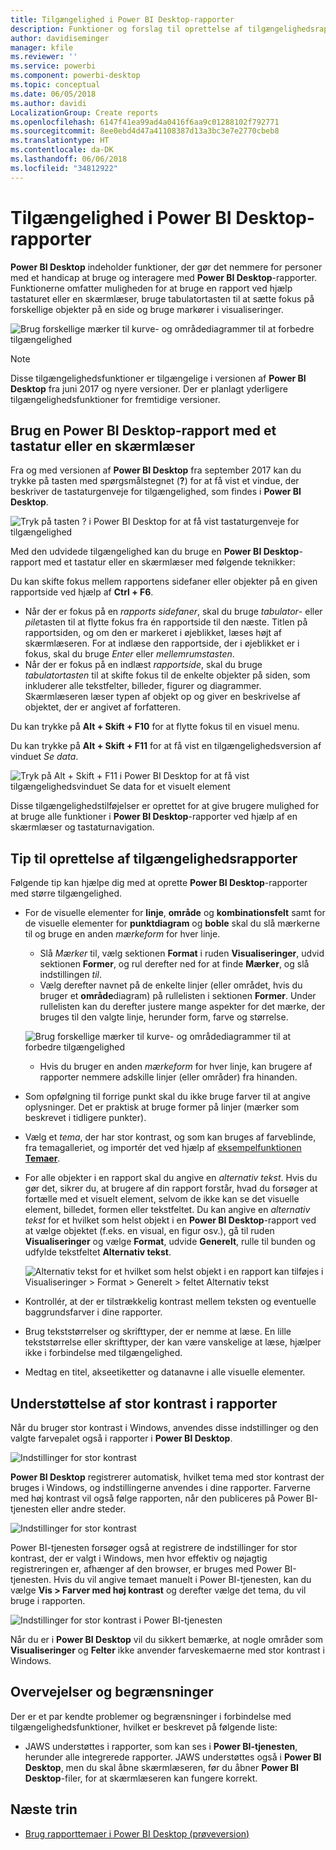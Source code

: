 ```yaml
---
title: Tilgængelighed i Power BI Desktop-rapporter
description: Funktioner og forslag til oprettelse af tilgængelighedsrapporter i Power BI Desktop
author: davidiseminger
manager: kfile
ms.reviewer: ''
ms.service: powerbi
ms.component: powerbi-desktop
ms.topic: conceptual
ms.date: 06/05/2018
ms.author: davidi
LocalizationGroup: Create reports
ms.openlocfilehash: 6147f41ea99ad4a0416f6aa9c01288102f792771
ms.sourcegitcommit: 8ee0ebd4d47a41108387d13a3bc3e7e2770cbeb8
ms.translationtype: HT
ms.contentlocale: da-DK
ms.lasthandoff: 06/06/2018
ms.locfileid: "34812922"
---
```

# <a name="accessibility-in-power-bi-desktop-reports"></a>Tilgængelighed i Power BI Desktop-rapporter
**Power BI Desktop** indeholder funktioner, der gør det nemmere for personer med et handicap at bruge og interagere med **Power BI Desktop**-rapporter. Funktionerne omfatter muligheden for at bruge en rapport ved hjælp tastaturet eller en skærmlæser, bruge tabulatortasten til at sætte fokus på forskellige objekter på en side og bruge markører i visualiseringer.

![Brug forskellige mærker til kurve- og områdediagrammer til at forbedre tilgængelighed](media/desktop-accessibility/accessibility_01.png)

> [!NOTE]
> Disse tilgængelighedsfunktioner er tilgængelige i versionen af **Power BI Desktop** fra juni 2017 og nyere versioner. Der er planlagt yderligere tilgængelighedsfunktioner for fremtidige versioner.
> 
> 

## <a name="consuming-a-power-bi-desktop-report-with-a-keyboard-or-screen-reader"></a>Brug en Power BI Desktop-rapport med et tastatur eller en skærmlæser
Fra og med versionen af **Power BI Desktop** fra september 2017 kan du trykke på tasten med spørgsmålstegnet (**?**) for at få vist et vindue, der beskriver de tastaturgenveje for tilgængelighed, som findes i **Power BI Desktop**.

![Tryk på tasten ? i Power BI Desktop for at få vist tastaturgenveje for tilgængelighed](media/desktop-accessibility/accessibility_03.png)

Med den udvidede tilgængelighed kan du bruge en **Power BI Desktop**-rapport med et tastatur eller en skærmlæser med følgende teknikker:

Du kan skifte fokus mellem rapportens sidefaner eller objekter på en given rapportside ved hjælp af **Ctrl + F6**.

* Når der er fokus på en *rapports sidefaner*, skal du bruge *tabulator*- eller *pile*tasten til at flytte fokus fra én rapportside til den næste. Titlen på rapportsiden, og om den er markeret i øjeblikket, læses højt af skærmlæseren. For at indlæse den rapportside, der i øjeblikket er i fokus, skal du bruge *Enter* eller *mellemrumstasten*.
* Når der er fokus på en indlæst *rapportside*, skal du bruge *tabulatortasten* til at skifte fokus til de enkelte objekter på siden, som inkluderer alle tekstfelter, billeder, figurer og diagrammer. Skærmlæseren læser typen af objekt op og giver en beskrivelse af objektet, der er angivet af forfatteren. 

Du kan trykke på **Alt + Skift + F10** for at flytte fokus til en visuel menu.

Du kan trykke på **Alt + Skift + F11** for at få vist en tilgængelighedsversion af vinduet *Se data*.

![Tryk på Alt + Skift + F11 i Power BI Desktop for at få vist tilgængelighedsvinduet Se data for et visuelt element](media/desktop-accessibility/accessibility_04.png)

Disse tilgængelighedstilføjelser er oprettet for at give brugere mulighed for at bruge alle funktioner i **Power BI Desktop**-rapporter ved hjælp af en skærmlæser og tastaturnavigation.

## <a name="tips-for-creating-accessible-reports"></a>Tip til oprettelse af tilgængelighedsrapporter
Følgende tip kan hjælpe dig med at oprette **Power BI Desktop**-rapporter med større tilgængelighed.

* For de visuelle elementer for **linje**, **område** og **kombinationsfelt** samt for de visuelle elementer for **punktdiagram** og **boble** skal du slå mærkerne til og bruge en anden *mærkeform* for hver linje.
  
  * Slå *Mærker* til, vælg sektionen **Format** i ruden **Visualiseringer**, udvid sektionen **Former**, og rul derefter ned for at finde **Mærker**, og slå indstillingen *til*.
  * Vælg derefter navnet på de enkelte linjer (eller området, hvis du bruger et **område**diagram) på rullelisten i sektionen **Former**. Under rullelisten kan du derefter justere mange aspekter for det mærke, der bruges til den valgte linje, herunder form, farve og størrelse.
  
  ![Brug forskellige mærker til kurve- og områdediagrammer til at forbedre tilgængelighed](media/desktop-accessibility/accessibility_01.png)
  
  * Hvis du bruger en anden *mærkeform* for hver linje, kan brugere af rapporter nemmere adskille linjer (eller områder) fra hinanden.
* Som opfølgning til forrige punkt skal du ikke bruge farver til at angive oplysninger. Det er praktisk at bruge former på linjer (mærker som beskrevet i tidligere punkter).
* Vælg et *tema*, der har stor kontrast, og som kan bruges af farveblinde, fra temagalleriet, og importér det ved hjælp af [eksempelfunktionen **Temaer**](desktop-report-themes.md).
* For alle objekter i en rapport skal du angive en *alternativ tekst*. Hvis du gør det, sikrer du, at brugere af din rapport forstår, hvad du forsøger at fortælle med et visuelt element, selvom de ikke kan se det visuelle element, billedet, formen eller tekstfeltet. Du kan angive en *alternativ tekst* for et hvilket som helst objekt i en **Power BI Desktop**-rapport ved at vælge objektet (f.eks. en visual, en figur osv.), gå til ruden **Visualiseringer** og vælge **Format**, udvide **Generelt**, rulle til bunden og udfylde tekstfeltet **Alternativ tekst**.
  
  ![Alternativ tekst for et hvilket som helst objekt i en rapport kan tilføjes i Visualiseringer > Format > Generelt > feltet Alternativ tekst](media/desktop-accessibility/accessibility_02.png)
* Kontrollér, at der er tilstrækkelig kontrast mellem teksten og eventuelle baggrundsfarver i dine rapporter.
* Brug tekststørrelser og skrifttyper, der er nemme at læse. En lille tekststørrelse eller skrifttyper, der kan være vanskelige at læse, hjælper ikke i forbindelse med tilgængelighed.
* Medtag en titel, akseetiketter og datanavne i alle visuelle elementer.

## <a name="high-contrast-support-for-reports"></a>Understøttelse af stor kontrast i rapporter

Når du bruger stor kontrast i Windows, anvendes disse indstillinger og den valgte farvepalet også i rapporter i **Power BI Desktop**. 

![Indstillinger for stor kontrast](media/desktop-accessibility/accessibility_05.png)

**Power BI Desktop** registrerer automatisk, hvilket tema med stor kontrast der bruges i Windows, og indstillingerne anvendes i dine rapporter. Farverne med høj kontrast vil også følge rapporten, når den publiceres på Power BI-tjenesten eller andre steder.

![Indstillinger for stor kontrast](media/desktop-accessibility/accessibility_05b.png)

Power BI-tjenesten forsøger også at registrere de indstillinger for stor kontrast, der er valgt i Windows, men hvor effektiv og nøjagtig registreringen er, afhænger af den browser, er bruges med Power BI-tjenesten. Hvis du vil angive temaet manuelt i Power BI-tjenesten, kan du vælge **Vis > Farver med høj kontrast** og derefter vælge det tema, du vil bruge i rapporten.

![Indstillinger for stor kontrast i Power BI-tjenesten](media/desktop-accessibility/accessibility_06.png)

Når du er i **Power BI Desktop** vil du sikkert bemærke, at nogle områder som **Visualiseringer** og **Felter** ikke anvender farveskemaerne med stor kontrast i Windows.


## <a name="considerations-and-limitations"></a>Overvejelser og begrænsninger
Der er et par kendte problemer og begrænsninger i forbindelse med tilgængelighedsfunktioner, hvilket er beskrevet på følgende liste:

* JAWS understøttes i rapporter, som kan ses i **Power BI-tjenesten**, herunder alle integrerede rapporter. JAWS understøttes også i **Power BI Desktop**, men du skal åbne skærmlæseren, før du åbner **Power BI Desktop**-filer, for at skærmlæseren kan fungere korrekt.

## <a name="next-steps"></a>Næste trin
* [Brug rapporttemaer i Power BI Desktop (prøveversion)](desktop-report-themes.md)


